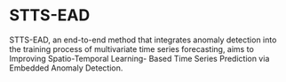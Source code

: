 # STTS-EAD
STTS-EAD, an end-to-end method that integrates anomaly detection into the training process of multivariate time series forecasting, aims to Improving Spatio-Temporal Learning- Based Time Series Prediction via Embedded Anomaly Detection.
